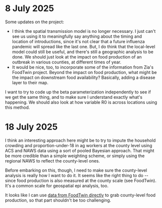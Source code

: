 # 8 July 2025 

Some updates on the project: 

- I think the spatial transmission model is no longer necessary. I just can't see us using it to meaningfully say anything about the timing and location of introductions, since it's not clear that a future influenza pandemic will spread like the last one. But, I do think that the local-level model could still be useful, and there's still a geographic analysis to be done. We should just look at the impact on food production of an outbreak in various counties, at different times of year. 
- It would be nice, too, to incorporate some of the information from Zia's FoodTwin project. Beyond the impact on food production, what might be the impact on downstream food availability? Basically, adding a disease layer to their map. 

I want to try to code up the beta parameterization independently to see if we get the same thing, and to make sure I understand exactly what's happening. We should also look at how variable R0 is across locations using this method. 

# 18 July 2025 

I think an interesting approach here might be to try to impute the household crowding and proportion-under-18 in ag workers at the county level using ACS and NAWS data using a sort of pooled Bayesian approach. That might be more credible than a simple weighting scheme, or simply using the regional NAWS to reflect the county-level ones. 

Before embarking on this, though, I need to make sure the county-level analysis is really how I want to do it. It seems like the right thing to do -- since food production is also measured at the county scale (see FoodTwin). It's a common scale for geospatial epi analysis, too. 

It looks like I can use [data from FoodTwin directly](https://github.com/earthrise-media/food-system-digital-twin/tree/main/input-data) to grab county-level food production, so that part shouldn't be too challenging. 
